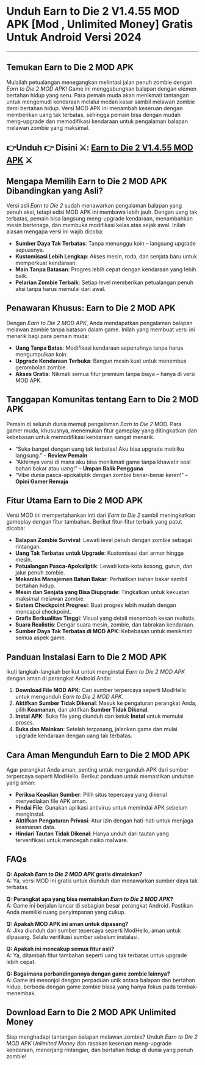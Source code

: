# Unduh Earn to Die 2 V1.4.55 MOD APK [Mod , Unlimited Money] Gratis Untuk Android Versi 2024 

---

## Temukan Earn to Die 2 MOD APK

Mulailah petualangan menegangkan melintasi jalan penuh zombie dengan *Earn to Die 2 MOD APK*! Game ini menggabungkan balapan dengan elemen bertahan hidup yang seru. Para pemain muda akan menikmati tantangan untuk mengemudi kendaraan melalui medan kasar sambil melawan zombie demi bertahan hidup. Versi MOD APK ini menambah keseruan dengan memberikan uang tak terbatas, sehingga pemain bisa dengan mudah meng-upgrade dan memodifikasi kendaraan untuk pengalaman balapan melawan zombie yang maksimal.



## 👉Unduh 👉 Disini ⚔️: [Earn to Die 2 V1.4.55 MOD APK](https://modhello.com/earn-to-die-2/) ⚔️

## Mengapa Memilih Earn to Die 2 MOD APK Dibandingkan yang Asli?

Versi asli *Earn to Die 2* sudah menawarkan pengalaman balapan yang penuh aksi, tetapi edisi MOD APK ini membawa lebih jauh. Dengan uang tak terbatas, pemain bisa langsung meng-upgrade kendaraan, menambahkan mesin bertenaga, dan membuka modifikasi kelas atas sejak awal. Inilah alasan mengapa versi ini wajib dicoba:

- **Sumber Daya Tak Terbatas**: Tanpa menunggu koin – langsung upgrade sepuasnya.
- **Kustomisasi Lebih Lengkap**: Akses mesin, roda, dan senjata baru untuk memperkuat kendaraan.
- **Main Tanpa Batasan**: Progres lebih cepat dengan kendaraan yang lebih baik.
- **Pelarian Zombie Terbaik**: Setiap level memberikan petualangan penuh aksi tanpa harus memulai dari awal.

## Penawaran Khusus: Earn to Die 2 MOD APK

Dengan *Earn to Die 2 MOD APK*, Anda mendapatkan pengalaman balapan melawan zombie tanpa batasan dalam game. Inilah yang membuat versi ini menarik bagi para pemain muda:

- **Uang Tanpa Batas**: Modifikasi kendaraan sepenuhnya tanpa harus mengumpulkan koin.
- **Upgrade Kendaraan Terbuka**: Bangun mesin kuat untuk menembus gerombolan zombie.
- **Akses Gratis**: Nikmati semua fitur premium tanpa biaya – hanya di versi MOD APK.

## Tanggapan Komunitas tentang Earn to Die 2 MOD APK

Pemain di seluruh dunia memuji pengalaman *Earn to Die 2* MOD. Para gamer muda, khususnya, menemukan fitur gameplay yang ditingkatkan dan kebebasan untuk memodifikasi kendaraan sangat menarik.

- “Suka banget dengan uang tak terbatas! Aku bisa upgrade mobilku langsung.” – **Review Pemain**
- “Akhirnya versi di mana aku bisa menikmati game tanpa khawatir soal bahan bakar atau uang!” – **Umpan Balik Pengguna**
- “Vibe dunia pasca-apokaliptik dengan zombie benar-benar keren!” – **Opini Gamer Remaja**

## Fitur Utama Earn to Die 2 MOD APK

Versi MOD ini mempertahankan inti dari *Earn to Die 2* sambil meningkatkan gameplay dengan fitur tambahan. Berikut fitur-fitur terbaik yang patut dicoba:

- **Balapan Zombie Survival**: Lewati level penuh dengan zombie sebagai rintangan.
- **Uang Tak Terbatas untuk Upgrade**: Kustomisasi dari armor hingga mesin.
- **Petualangan Pasca-Apokaliptik**: Lewati kota-kota kosong, gurun, dan jalur penuh zombie.
- **Mekanika Manajemen Bahan Bakar**: Perhatikan bahan bakar sambil bertahan hidup.
- **Mesin dan Senjata yang Bisa Diupgrade**: Tingkatkan untuk kekuatan maksimal melawan zombie.
- **Sistem Checkpoint Progresi**: Buat progres lebih mudah dengan mencapai checkpoint.
- **Grafis Berkualitas Tinggi**: Visual yang detail menambah kesan realistis.
- **Suara Realistis**: Dengar suara mesin, zombie, dan tabrakan kendaraan.
- **Sumber Daya Tak Terbatas di MOD APK**: Kebebasan untuk menikmati semua aspek game.

## Panduan Instalasi Earn to Die 2 MOD APK

Ikuti langkah-langkah berikut untuk menginstal *Earn to Die 2 MOD APK* dengan aman di perangkat Android Anda:

1. **Download File MOD APK**: Cari sumber terpercaya seperti ModHello untuk mengunduh *Earn to Die 2 MOD APK*.
2. **Aktifkan Sumber Tidak Dikenal**: Masuk ke pengaturan perangkat Anda, pilih **Keamanan**, dan aktifkan **Sumber Tidak Dikenal**.
3. **Instal APK**: Buka file yang diunduh dan ketuk **Instal** untuk memulai proses.
4. **Buka dan Mainkan**: Setelah terpasang, jalankan game dan mulai upgrade kendaraan dengan uang tak terbatas.

## Cara Aman Mengunduh Earn to Die 2 MOD APK

Agar perangkat Anda aman, penting untuk mengunduh APK dari sumber terpercaya seperti ModHello. Berikut panduan untuk memastikan unduhan yang aman:

- **Periksa Keaslian Sumber**: Pilih situs tepercaya yang dikenal menyediakan file APK aman.
- **Pindai File**: Gunakan aplikasi antivirus untuk memindai APK sebelum menginstal.
- **Aktifkan Pengaturan Privasi**: Atur izin dengan hati-hati untuk menjaga keamanan data.
- **Hindari Tautan Tidak Dikenal**: Hanya unduh dari tautan yang terverifikasi untuk mencegah risiko malware.

## FAQs

**Q: Apakah *Earn to Die 2 MOD APK* gratis dimainkan?**  
A: Ya, versi MOD ini gratis untuk diunduh dan menawarkan sumber daya tak terbatas.

**Q: Perangkat apa yang bisa memainkan *Earn to Die 2 MOD APK*?**  
A: Game ini berjalan lancar di sebagian besar perangkat Android. Pastikan Anda memiliki ruang penyimpanan yang cukup.

**Q: Apakah MOD APK ini aman untuk dipasang?**  
A: Jika diunduh dari sumber tepercaya seperti ModHello, aman untuk dipasang. Selalu verifikasi sumber sebelum instalasi.

**Q: Apakah ini mencakup semua fitur asli?**  
A: Ya, ditambah fitur tambahan seperti uang tak terbatas untuk upgrade lebih cepat.

**Q: Bagaimana perbandingannya dengan game zombie lainnya?**  
A: Game ini menonjol dengan perpaduan unik antara balapan dan bertahan hidup, berbeda dengan game zombie biasa yang hanya fokus pada tembak-menembak.

## Download Earn to Die 2 MOD APK Unlimited Money

Siap menghadapi tantangan balapan melawan zombie? Unduh *Earn to Die 2 MOD APK Unlimited Money* dan rasakan keseruan meng-upgrade kendaraan, menerjang rintangan, dan bertahan hidup di dunia yang penuh zombie!
